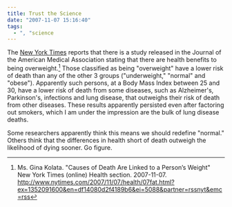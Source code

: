 ```yaml
---
title: Trust the Science
date: "2007-11-07 15:16:40"
tags:
  - ", "science
---
```

The [New York Times](http://www.nytimes.com) reports that there is a study released in the Journal of the American Medical Association stating that there are health benefits to being overweight.[^200711071]  Those classified as being "overweight" have a lower risk of death than any of the other 3 groups ("underweight," "normal" and "obese").   Apparently such persons, at a Body Mass Index between 25 and 30, have a lower risk of death from some diseases, such as Alzheimer's, Parkinson's, infections and lung disease, that outweighs their risk of death from other diseases.  These results apparently persisted even after factoring out smokers, which I am under the impression are the bulk of lung disease deaths.  

Some researchers apparently think this means we should redefine "normal."  Others think that the differences in health short of death outweigh the likelihood of dying sooner.  Go figure. 

[^200711071]: Ms. Gina Kolata.  "Causes of Death Are Linked to a Person’s Weight"  New York Times (online) Health section.  2007-11-07.  <http://www.nytimes.com/2007/11/07/health/07fat.html?ex=1352091600&en=df14080d2f4189b6&ei=5088&partner=rssnyt&emc=rss>

